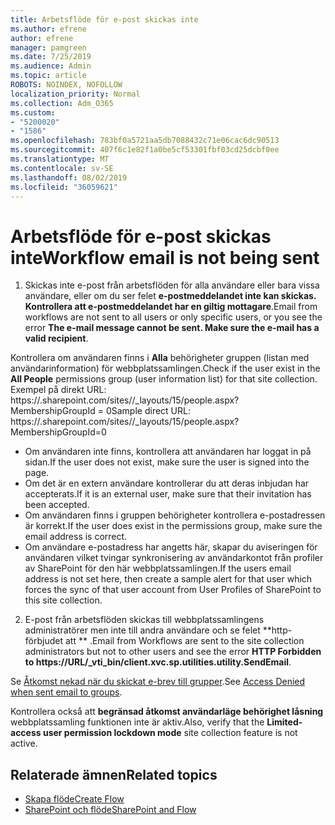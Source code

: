 ```yaml
---
title: Arbetsflöde för e-post skickas inte
ms.author: efrene
author: efrene
manager: pamgreen
ms.date: 7/25/2019
ms.audience: Admin
ms.topic: article
ROBOTS: NOINDEX, NOFOLLOW
localization_priority: Normal
ms.collection: Adm_O365
ms.custom:
- "5200020"
- "1586"
ms.openlocfilehash: 783bf0a5721aa5db7088432c71e06cac6dc90513
ms.sourcegitcommit: 407f6c1e82f1a0be5cf53301fbf03cd25dcbf0ee
ms.translationtype: MT
ms.contentlocale: sv-SE
ms.lasthandoff: 08/02/2019
ms.locfileid: "36059621"
---
```

# <a name="workflow-email-is-not-being-sent"></a><span data-ttu-id="3a15e-102">Arbetsflöde för e-post skickas inte</span><span class="sxs-lookup"><span data-stu-id="3a15e-102">Workflow email is not being sent</span></span>

1. <span data-ttu-id="3a15e-103">Skickas inte e-post från arbetsflöden för alla användare eller bara vissa användare, eller om du ser felet **e-postmeddelandet inte kan skickas. Kontrollera att e-postmeddelandet har en giltig mottagare**.</span><span class="sxs-lookup"><span data-stu-id="3a15e-103">Email from workflows are not sent to all users or only specific users, or you see the error **The e-mail message cannot be sent. Make sure the e-mail has a valid recipient**.</span></span>

<span data-ttu-id="3a15e-104">Kontrollera om användaren finns i **Alla** behörigheter gruppen (listan med användarinformation) för webbplatssamlingen.</span><span class="sxs-lookup"><span data-stu-id="3a15e-104">Check if the user exist in the **All People** permissions group (user information list) for that site collection.</span></span>  <span data-ttu-id="3a15e-105">Exempel på direkt URL: https://<tenant>.sharepoint.com/sites/<sitename>/_layouts/15/people.aspx? MembershipGroupId = 0</span><span class="sxs-lookup"><span data-stu-id="3a15e-105">Sample direct URL: https://<tenant>.sharepoint.com/sites/<sitename>/_layouts/15/people.aspx?MembershipGroupId=0</span></span>

- <span data-ttu-id="3a15e-106">Om användaren inte finns, kontrollera att användaren har loggat in på sidan.</span><span class="sxs-lookup"><span data-stu-id="3a15e-106">If the user does not exist, make sure the user is signed into the page.</span></span> 
- <span data-ttu-id="3a15e-107">Om det är en extern användare kontrollerar du att deras inbjudan har accepterats.</span><span class="sxs-lookup"><span data-stu-id="3a15e-107">If it is an external user, make sure that their invitation has been accepted.</span></span>
- <span data-ttu-id="3a15e-108">Om användaren finns i gruppen behörigheter kontrollera e-postadressen är korrekt.</span><span class="sxs-lookup"><span data-stu-id="3a15e-108">If the user does exist in the permissions group, make sure the email address is correct.</span></span>
- <span data-ttu-id="3a15e-109">Om användare e-postadress har angetts här, skapar du aviseringen för användaren vilket tvingar synkronisering av användarkontot från profiler av SharePoint för den här webbplatssamlingen.</span><span class="sxs-lookup"><span data-stu-id="3a15e-109">If the users email address is not set here, then create a sample alert for that user which forces the sync of that user account from User Profiles of SharePoint to this site collection.</span></span>
 
2. <span data-ttu-id="3a15e-110">E-post från arbetsflöden skickas till webbplatssamlingens administratörer men inte till andra användare och se felet \*\*http-förbjudet att <spam> <spam> \*\* <spam> <spam>.</span><span class="sxs-lookup"><span data-stu-id="3a15e-110">Email from Workflows are sent to the site collection administrators but not to other users and see the error **HTTP Forbidden to <spam><spam>https://URL/_vti_bin/client.xvc.sp.utilities.utility.SendEmail**<spam><spam>.</span></span>
 

<span data-ttu-id="3a15e-111">Se [Åtkomst nekad när du skickat e-brev till grupper](https://docs.microsoft.com/sharepoint/support/server-admin/access-denied-when-send-an-email-to-groups).</span><span class="sxs-lookup"><span data-stu-id="3a15e-111">See [Access Denied when sent email to groups](https://docs.microsoft.com/sharepoint/support/server-admin/access-denied-when-send-an-email-to-groups).</span></span>

<span data-ttu-id="3a15e-112">Kontrollera också att **begränsad åtkomst användarläge behörighet låsning** webbplatssamling funktionen inte är aktiv.</span><span class="sxs-lookup"><span data-stu-id="3a15e-112">Also, verify that the **Limited-access user permission lockdown mode** site collection feature is not active.</span></span>

## <a name="related-topics"></a><span data-ttu-id="3a15e-113">Relaterade ämnen</span><span class="sxs-lookup"><span data-stu-id="3a15e-113">Related topics</span></span>
- [<span data-ttu-id="3a15e-114">Skapa flöde</span><span class="sxs-lookup"><span data-stu-id="3a15e-114">Create Flow</span></span>](https://support.office.com/article/Create-a-flow-for-a-list-or-library-in-SharePoint-Online-or-OneDrive-for-Business-a9c3e03b-0654-46af-a254-20252e580d01) 
- [<span data-ttu-id="3a15e-115">SharePoint och flöde</span><span class="sxs-lookup"><span data-stu-id="3a15e-115">SharePoint and Flow</span></span>](https://flow.microsoft.com/blog/sharepoint-and-flow/) 


